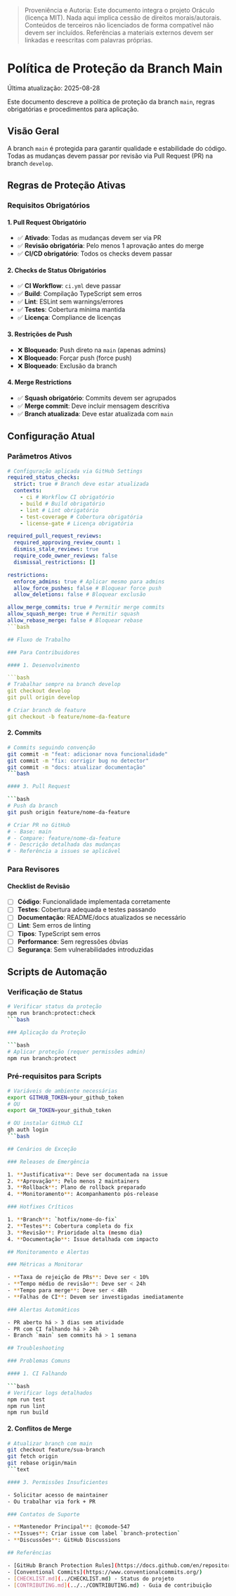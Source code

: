 > Proveniência e Autoria: Este documento integra o projeto Oráculo (licença MIT).
> Nada aqui implica cessão de direitos morais/autorais.
> Conteúdos de terceiros não licenciados de forma compatível não devem ser incluídos.
> Referências a materiais externos devem ser linkadas e reescritas com palavras próprias.

# Política de Proteção da Branch Main

Última atualização: 2025-08-28

Este documento descreve a política de proteção da branch `main`, regras obrigatórias e procedimentos para aplicação.

## Visão Geral

A branch `main` é protegida para garantir qualidade e estabilidade do código. Todas as mudanças devem passar por revisão via Pull Request (PR) na branch `develop`.

## Regras de Proteção Ativas

### Requisitos Obrigatórios

#### 1. Pull Request Obrigatório

- ✅ **Ativado**: Todas as mudanças devem ser via PR
- ✅ **Revisão obrigatória**: Pelo menos 1 aprovação antes do merge
- ✅ **CI/CD obrigatório**: Todos os checks devem passar

#### 2. Checks de Status Obrigatórios

- ✅ **CI Workflow**: `ci.yml` deve passar
- ✅ **Build**: Compilação TypeScript sem erros
- ✅ **Lint**: ESLint sem warnings/errores
- ✅ **Testes**: Cobertura mínima mantida
- ✅ **Licença**: Compliance de licenças

#### 3. Restrições de Push

- ❌ **Bloqueado**: Push direto na `main` (apenas admins)
- ❌ **Bloqueado**: Forçar push (force push)
- ❌ **Bloqueado**: Exclusão da branch

#### 4. Merge Restrictions

- ✅ **Squash obrigatório**: Commits devem ser agrupados
- ✅ **Merge commit**: Deve incluir mensagem descritiva
- ✅ **Branch atualizada**: Deve estar atualizada com `main`

## Configuração Atual

### Parâmetros Ativos

````yaml
# Configuração aplicada via GitHub Settings
required_status_checks:
  strict: true # Branch deve estar atualizada
  contexts:
    - ci # Workflow CI obrigatório
    - build # Build obrigatório
    - lint # Lint obrigatório
    - test-coverage # Cobertura obrigatória
    - license-gate # Licença obrigatória

required_pull_request_reviews:
  required_approving_review_count: 1
  dismiss_stale_reviews: true
  require_code_owner_reviews: false
  dismissal_restrictions: []

restrictions:
  enforce_admins: true # Aplicar mesmo para admins
  allow_force_pushes: false # Bloquear force push
  allow_deletions: false # Bloquear exclusão

allow_merge_commits: true # Permitir merge commits
allow_squash_merge: true # Permitir squash
allow_rebase_merge: false # Bloquear rebase
```bash

## Fluxo de Trabalho

### Para Contribuidores

#### 1. Desenvolvimento

```bash
# Trabalhar sempre na branch develop
git checkout develop
git pull origin develop

# Criar branch de feature
git checkout -b feature/nome-da-feature
````

#### 2. Commits

````bash
# Commits seguindo convenção
git commit -m "feat: adicionar nova funcionalidade"
git commit -m "fix: corrigir bug no detector"
git commit -m "docs: atualizar documentação"
```bash

#### 3. Pull Request

```bash
# Push da branch
git push origin feature/nome-da-feature

# Criar PR no GitHub
# - Base: main
# - Compare: feature/nome-da-feature
# - Descrição detalhada das mudanças
# - Referência a issues se aplicável
````

### Para Revisores

#### Checklist de Revisão

- [ ] **Código**: Funcionalidade implementada corretamente
- [ ] **Testes**: Cobertura adequada e testes passando
- [ ] **Documentação**: README/docs atualizados se necessário
- [ ] **Lint**: Sem erros de linting
- [ ] **Tipos**: TypeScript sem erros
- [ ] **Performance**: Sem regressões óbvias
- [ ] **Segurança**: Sem vulnerabilidades introduzidas

## Scripts de Automação

### Verificação de Status

````bash
# Verificar status da proteção
npm run branch:protect:check
```bash

### Aplicação da Proteção

```bash
# Aplicar proteção (requer permissões admin)
npm run branch:protect
````

### Pré-requisitos para Scripts

````bash
# Variáveis de ambiente necessárias
export GITHUB_TOKEN=your_github_token
# OU
export GH_TOKEN=your_github_token

# OU instalar GitHub CLI
gh auth login
```bash

## Cenários de Exceção

### Releases de Emergência

1. **Justificativa**: Deve ser documentada na issue
2. **Aprovação**: Pelo menos 2 maintainers
3. **Rollback**: Plano de rollback preparado
4. **Monitoramento**: Acompanhamento pós-release

### Hotfixes Críticos

1. **Branch**: `hotfix/nome-do-fix`
2. **Testes**: Cobertura completa do fix
3. **Revisão**: Prioridade alta (mesmo dia)
4. **Documentação**: Issue detalhada com impacto

## Monitoramento e Alertas

### Métricas a Monitorar

- **Taxa de rejeição de PRs**: Deve ser < 10%
- **Tempo médio de revisão**: Deve ser < 24h
- **Tempo para merge**: Deve ser < 48h
- **Falhas de CI**: Devem ser investigadas imediatamente

### Alertas Automáticos

- PR aberto há > 3 dias sem atividade
- PR com CI falhando há > 24h
- Branch `main` sem commits há > 1 semana

## Troubleshooting

### Problemas Comuns

#### 1. CI Falhando

```bash
# Verificar logs detalhados
npm run test
npm run lint
npm run build
````

#### 2. Conflitos de Merge

````bash
# Atualizar branch com main
git checkout feature/sua-branch
git fetch origin
git rebase origin/main
```text

#### 3. Permissões Insuficientes

- Solicitar acesso de maintainer
- Ou trabalhar via fork + PR

### Contatos de Suporte

- **Mantenedor Principal**: @comode-547
- **Issues**: Criar issue com label `branch-protection`
- **Discussões**: GitHub Discussions

## Referências

- [GitHub Branch Protection Rules](https://docs.github.com/en/repositories/configuring-branches-and-merges-in-your-repository/defining-the-mergeability-of-pull-requests/managing-a-branch-protection-rule)
- [Conventional Commits](https://www.conventionalcommits.org/)
- [CHECKLIST.md](../CHECKLIST.md) - Status do projeto
- [CONTRIBUTING.md](../../CONTRIBUTING.md) - Guia de contribuição

````
